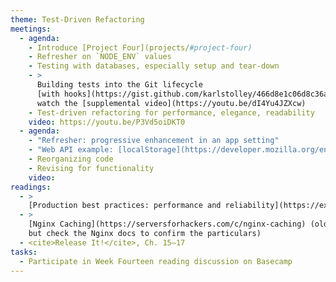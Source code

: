```yaml
---
theme: Test-Driven Refactoring
meetings:
  - agenda:
    - Introduce [Project Four](projects/#project-four)
    - Refresher on `NODE_ENV` values
    - Testing with databases, especially setup and tear-down
    - >
      Building tests into the Git lifecycle
      [with hooks](https://gist.github.com/karlstolley/466d8e1c06d8c36ac9aea69aefa16625);
      watch the [supplemental video](https://youtu.be/dI4Yu4JZXcw)
    - Test-driven refactoring for performance, elegance, readability
    video: https://youtu.be/P3Vd5oiDKT0
  - agenda:
    - "Refresher: progressive enhancement in an app setting"
    - "Web API example: [localStorage](https://developer.mozilla.org/en-US/docs/Web/API/Window/localStorage)"
    - Reorganizing code
    - Revising for functionality
    video:
readings:
  - >
    [Production best practices: performance and reliability](https://expressjs.com/en/advanced/best-practice-performance.html) (ExpressJS and `NODE_ENV` values)
  - >
    [Nginx Caching](https://serversforhackers.com/c/nginx-caching) (older article; theory is solid,
    but check the Nginx docs to confirm the particulars)
  - <cite>Release It!</cite>, Ch. 15–17
tasks:
  - Participate in Week Fourteen reading discussion on Basecamp
---
```

